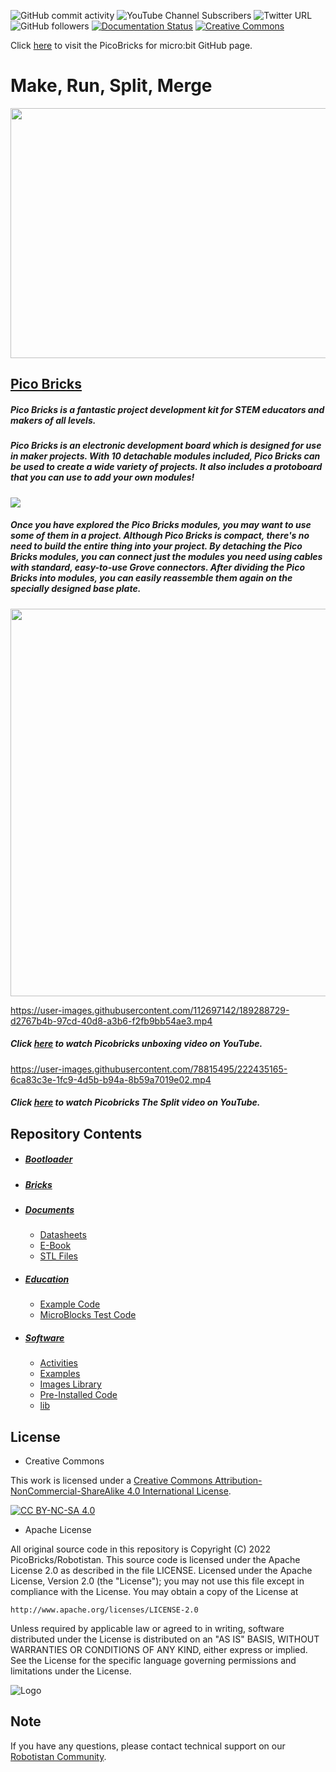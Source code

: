 ![GitHub commit activity](https://img.shields.io/github/commit-activity/y/amet7/PicoBricks)
![YouTube Channel Subscribers](https://img.shields.io/youtube/channel/subscribers/UCxrzbtC5y-5kGx7gMlFRG6A?style=social)
![Twitter URL](https://img.shields.io/twitter/url?style=social&url=https%3A%2F%2Ftwitter.com%2Fpicobricks%3Flang%3Dbg)
![GitHub followers](https://img.shields.io/github/followers/Robotistan?style=social)
[![Documentation Status](https://readthedocs.org/projects/robotistan/badge/?version=latest)](https://docs.picobricks.com/en/latest/?badge=latest)
[![Creative Commons ][cc-by-nc-sa-shield]][cc-by-nc-sa] 

Click [here](https://github.com/Robotistan/PicoBricks-for-MicroBit) to visit the PicoBricks for micro:bit GitHub page.

# Make, Run, Split, Merge

<img src="https://docs.picobricks.com/tr/latest/_images/wtb.gif" width="600" height="400">



## [Pico Bricks](https://shop.robotistan.com/products/pico-bricks "Heading link")
 ##### Pico Bricks is a fantastic project development kit for STEM educators and makers of all levels.
##### Pico Bricks is an electronic development board which is designed for use in maker projects. With 10 detachable modules included, Pico Bricks can be used to create a wide variety of projects. It also includes a protoboard that you can use to add your own modules!

![](https://robotistan.com/Data/EditorFiles/Shopify/3.png)

 ##### Once you have explored the Pico Bricks modules, you may want to use some of them in a project. Although Pico Bricks is compact, there's no need to build the entire thing into your project. By detaching the Pico Bricks modules, you can connect just the modules you need using cables with standard, easy-to-use Grove connectors. After dividing the Pico Bricks into modules, you can easily reassemble them again on the specially designed base plate. 
 
<img src="https://ksr-ugc.imgix.net/assets/036/949/389/30f253bdda5c95c1d2c16fb5e37df9ef_original.gif?ixlib=rb-4.0.2&w=680&fit=max&v=1649674397&gif-q=50&q=92&s=b754098807bb17fdf23726d3761caf1f" width="620">



https://user-images.githubusercontent.com/112697142/189288729-d2767b4b-97cd-40d8-a3b6-f2fb9bb54ae3.mp4
##### Click [here](https://www.youtube.com/watch?v=oICcxk4rrDQ "Heading Link") to watch Picobricks unboxing video on YouTube.







https://user-images.githubusercontent.com/78815495/222435165-6ca83c3e-1fc9-4d5b-b94a-8b59a7019e02.mp4
##### Click [here](https://www.youtube.com/watch?v=k4_ww3uv2Uc "Heading Link") to watch Picobricks The Split video on YouTube.




## Repository Contents

- ##### [Bootloader](https://github.com/Robotistan/PicoBricks/tree/main/Bootloader)
- ##### [Bricks](https://github.com/Robotistan/PicoBricks/tree/main/Bricks "Heading link")
- ##### [Documents](https://github.com/Robotistan/PicoBricks/tree/main/Documents "Heading link")
   * [Datasheets](https://github.com/Robotistan/PicoBricks/tree/main/Documents/Datasheets)
   * [E-Book](https://github.com/Robotistan/PicoBricks/tree/main/Documents/PicoBricks%20ebook)
   * [STL Files](https://github.com/Robotistan/PicoBricks/tree/main/Documents/STL%20Files)
- ##### [Education](https://github.com/Robotistan/PicoBricks/tree/main/Education) 
   * [Example Code](https://github.com/Robotistan/PicoBricks/tree/main/Education/Example%20Code)
   * [MicroBlocks Test Code](https://github.com/Robotistan/PicoBricks/tree/main/Education/Microblocks%20Test%20Code)
- ##### [Software](https://github.com/Robotistan/PicoBricks/tree/main/Software) 
   * [Activities](https://github.com/Robotistan/PicoBricks/tree/main/Software/Activities)
   * [Examples](https://github.com/Robotistan/PicoBricks/tree/main/Software/Examples)
   * [Images Library](https://github.com/Robotistan/PicoBricks/tree/main/Software/Images%20Libraries)
   * [Pre-Installed Code](https://github.com/Robotistan/PicoBricks/tree/main/Software/Pre-Installed%20Code)
   * [lib](https://github.com/Robotistan/PicoBricks/tree/main/Software/lib)


## License

* Creative Commons

This work is licensed under a
[Creative Commons Attribution-NonCommercial-ShareAlike 4.0 International License][cc-by-nc-sa].

[![CC BY-NC-SA 4.0][cc-by-nc-sa-image]][cc-by-nc-sa]

[cc-by-nc-sa]: http://creativecommons.org/licenses/by-nc-sa/4.0/
[cc-by-nc-sa-image]: https://licensebuttons.net/l/by-nc-sa/4.0/88x31.png
[cc-by-nc-sa-shield]: https://img.shields.io/badge/License-CC%20BY--NC--SA%204.0-lightgrey.svg



* Apache License

All original source code in this repository is Copyright (C) 2022 PicoBricks/Robotistan. This source code is licensed under the Apache License 2.0 as described in the file LICENSE.
Licensed under the Apache License, Version 2.0 (the "License");
you may not use this file except in compliance with the License.
You may obtain a copy of the License at

    http://www.apache.org/licenses/LICENSE-2.0

 Unless required by applicable law or agreed to in writing, software
 distributed under the License is distributed on an "AS IS" BASIS,
 WITHOUT WARRANTIES OR CONDITIONS OF ANY KIND, either express or implied.
 See the License for the specific language governing permissions and
 limitations under the License.

![Logo](https://user-images.githubusercontent.com/96052488/204985653-2f4abb78-9bd9-479f-b04d-71d595c210e7.jpeg)

## Note
If you have any questions, please contact technical support on our [Robotistan Community](https://community.robotistan.com/).

